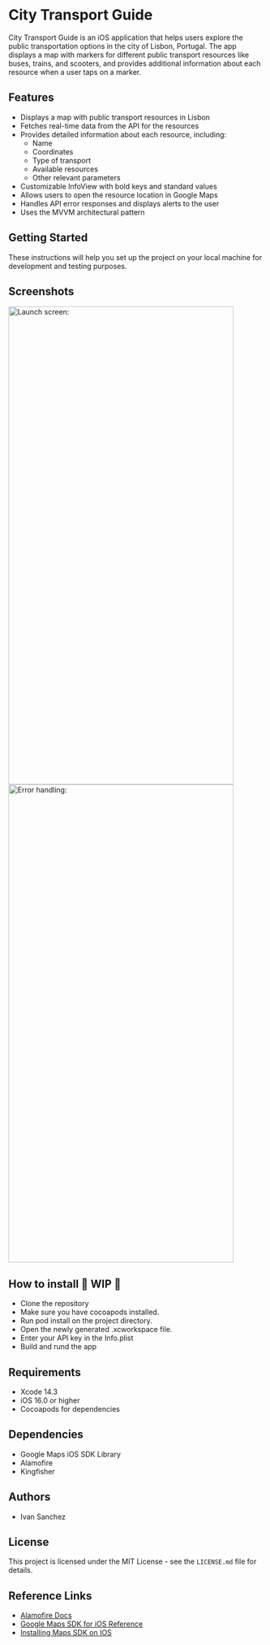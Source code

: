﻿# City Transport Guide

City Transport Guide is an iOS application that helps users explore the public transportation options in the city of Lisbon, Portugal. The app displays a map with markers for different public transport resources like buses, trains, and scooters, and provides additional information about each resource when a user taps on a marker.

## Features

- Displays a map with public transport resources in Lisbon
- Fetches real-time data from the API for the resources
- Provides detailed information about each resource, including:
  - Name
  - Coordinates
  - Type of transport
  - Available resources
  - Other relevant parameters
- Customizable InfoView with bold keys and standard values
- Allows users to open the resource location in Google Maps
- Handles API error responses and displays alerts to the user
- Uses the MVVM architectural pattern

## Getting Started

These instructions will help you set up the project on your local machine for development and testing purposes.

    
## Screenshots

<div style="style="margin: 0 auto">
<img src="https://user-images.githubusercontent.com/17148950/231614044-67fc83e2-1ca7-44bb-b394-668af564188c.png" alt="Launch screen:
" width="444" height="941" ></img> 
<img src="https://user-images.githubusercontent.com/17148950/231613998-03a737fe-9a45-420d-9af2-b1c6b59f2610.png" alt="Error handling: 
" width="444" height="941" ></img>
</div>


## How to install  🚧 WIP 🚧

* Clone the repository
* Make sure you have cocoapods installed.
* Run pod install on the project directory.
* Open the newly generated .xcworkspace file.
* Enter your API key in the Info.plist
* Build and rund the app
    
## Requirements

* Xcode 14.3
* iOS 16.0 or higher
* Cocoapods for dependencies

## Dependencies

* Google Maps iOS SDK Library
* Alamofire
* Kingfisher

## Authors

- Ivan Sanchez

## License

This project is licensed under the MIT License - see the `LICENSE.md` file for details.

## Reference Links

* [Alamofire Docs](https://alamofire.github.io/Alamofire/)
* [Google Maps SDK for iOS Reference](https://developers.google.com/maps/documentation/ios-sdk/)
* [Installing Maps SDK on IOS](https://developers.google.com/maps/documentation/ios-sdk/config?hl=es-419#use-cocoapods)

